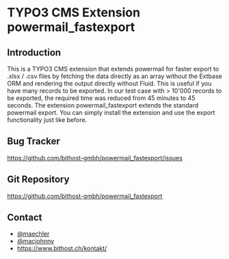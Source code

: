 
TYPO3 CMS Extension powermail_fastexport
========================================

Introduction
------------
This is a TYPO3 CMS extension that extends powermail for faster export to .xlsx / .csv files by
fetching the data directly as an array without the Extbase ORM and
rendering the output directly without Fluid.
This is useful if you have many records to be exported.
In our test case with > 10'000 records to be exported, the
required time was reduced from 45 minutes to 45 seconds.
The extension powermail_fastexport extends the standard powermail export.
You can simply install the extension and use the export functionality just like before.

Bug Tracker
-----------

https://github.com/bithost-gmbh/powermail_fastexport/issues

Git Repository
--------------

https://github.com/bithost-gmbh/powermail_fastexport

Contact
-------

* [@maechler](https://github.com/maechler) 
* [@macjohnny](https://github.com/macjohnny)
* https://www.bithost.ch/kontakt/
